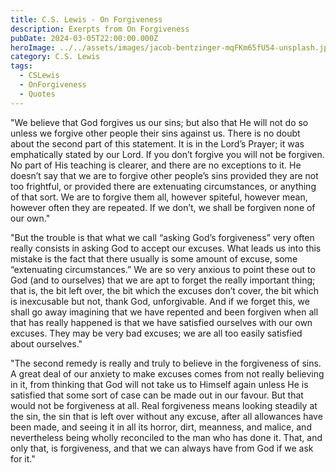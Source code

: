 ```yaml
---
title: C.S. Lewis - On Forgiveness
description: Exerpts from On Forgiveness
pubDate: 2024-03-05T22:00:00.000Z
heroImage: ../../assets/images/jacob-bentzinger-mqFKm65fU54-unsplash.jpg
category: C.S. Lewis
tags:
  - CSLewis
  - OnForgiveness
  - Quotes
---
```


"We believe that God forgives us our sins; but also that He will not do so unless we forgive other people their sins against us. There is no doubt about the second part of this statement. It is in the Lord’s Prayer; it was emphatically stated by our Lord. If you don’t forgive you will not be forgiven. No part of His teaching is clearer, and there are no exceptions to it. He doesn’t say that we are to forgive other people’s sins provided they are not too frightful, or provided there are extenuating circumstances, or anything of that sort. We are to forgive them all, however spiteful, however mean, however often they are repeated. If we don’t, we shall be forgiven none of our own."

"But the trouble is that what we call “asking God’s forgiveness” very often really consists in asking God to accept our excuses. What leads us into this mistake is the fact that there usually is some amount of excuse, some “extenuating circumstances.” We are so very anxious to point these out to God (and to ourselves) that we are apt to forget the really important thing; that is, the bit left over, the bit which the excuses don’t cover, the bit which is inexcusable but not, thank God, unforgivable. And if we forget this, we shall go away imagining that we have repented and been forgiven when all that has really happened is that we have satisfied ourselves with our own excuses. They may be very bad excuses; we are all too easily satisfied about ourselves."

"The second remedy is really and truly to believe in the forgiveness of sins. A great deal of our anxiety to make excuses comes from not really believing in it, from thinking that God will not take us to Himself again unless He is satisfied that some sort of case can be made out in our favour. But that would not be forgiveness at all. Real forgiveness means looking steadily at the sin, the sin that is left over without any excuse, after all allowances have been made, and seeing it in all its horror, dirt, meanness, and malice, and nevertheless being wholly reconciled to the man who has done it. That, and only that, is forgiveness, and that we can always have from God if we ask for it."
